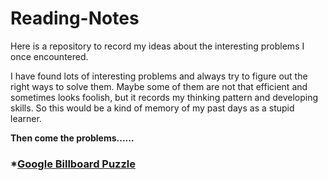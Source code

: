 # Reading-Notes
Here is a repository to record my ideas about the interesting problems I once encountered.

I have found lots of interesting problems and always try to figure out the right ways to solve them. Maybe some of them are not that efficient and sometimes looks foolish, but it records my thinking pattern and developing skills. So this would be a kind of memory of my past days as a stupid learner.

**Then come the problems......**

### *[Google Billboard Puzzle](https://github.com/Arattheft-Yellow/Reading-Notes/blob/master/Google%20Billboard%20Puzzle.md)
